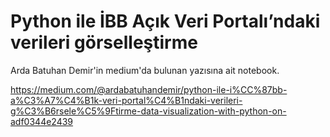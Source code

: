 # Python ile İBB Açık Veri Portalı’ndaki verileri görselleştirme 
Arda Batuhan Demir'in medium'da bulunan yazısına ait notebook.

https://medium.com/@ardabatuhandemir/python-ile-i%CC%87bb-a%C3%A7%C4%B1k-veri-portal%C4%B1ndaki-verileri-g%C3%B6rsele%C5%9Ftirme-data-visualization-with-python-on-adf0344e2439
